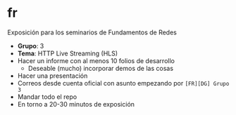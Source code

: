 # fr

Exposición para los seminarios de Fundamentos de Redes

- **Grupo**: 3
- **Tema**: HTTP Live Streaming (HLS)
- Hacer un informe con al menos 10 folios de desarrollo
  - Deseable (mucho) incorporar demos de las cosas
- Hacer una presentación
- Correos desde cuenta oficial con asunto empezando por `[FR][DG] Grupo 3`
- Mandar todo el repo
- En torno a 20-30 minutos de exposición
